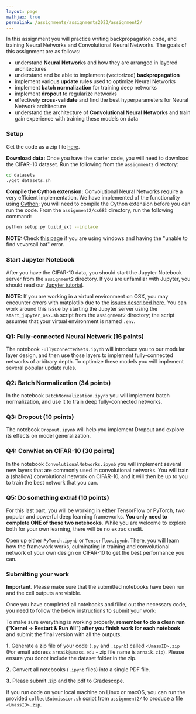 ```yaml
---
layout: page
mathjax: true
permalink: /assignments/assignments2023/assignment2/
---
```


In this assignment you will practice writing backpropagation code, and training
Neural Networks and Convolutional Neural Networks. The goals of this assignment
are as follows:

- understand **Neural Networks** and how they are arranged in layered
  architectures
- understand and be able to implement (vectorized) **backpropagation**
- implement various **update rules** used to optimize Neural Networks
- implement **batch normalization** for training deep networks
- implement **dropout** to regularize networks
- effectively **cross-validate** and find the best hyperparameters for Neural
  Network architecture
- understand the architecture of **Convolutional Neural Networks** and train
  gain experience with training these models on data

### Setup
Get the code as a zip file [here](https://raw.githubusercontent.com/compsci682-fa21/compsci682-fa21.github.io/master/assignments/assignments2023/assignment2.zip). 

**Download data:**
Once you have the starter code, you will need to download the CIFAR-10 dataset.
Run the following from the `assignment2` directory:

```bash
cd datasets
./get_datasets.sh
```

**Compile the Cython extension:** 
Convolutional Neural Networks require a very
efficient implementation. We have implemented of the functionality using
[Cython](http://cython.org/); you will need to compile the Cython extension
before you can run the code. From the `assignment2/cs682` directory, run the following
command:

```bash
python setup.py build_ext --inplace
```

**NOTE:** Check [this page](https://github.com/cython/cython/wiki/CythonExtensionsOnWindows) if you are using windows and having the "unable to find vcvarsall.bat" error.

### Start Jupyter Notebook
After you have the CIFAR-10 data, you should start the Jupyter Notebook server from the
`assignment2` directory. If you are unfamiliar with Jupyter, you should read our
[Jupyter tutorial]({{site.baseurl}}/notes/jupyter-tutorial/).

**NOTE:** If you are working in a virtual environment on OSX, you may encounter
errors with matplotlib due to the [issues described here](http://matplotlib.org/faq/virtualenv_faq.html). You can work around this issue by starting the Jupyter server using the `start_jupyter_osx.sh` script from the `assignment2` directory; the script assumes that your virtual environment is named `.env`.

### Q1: Fully-connected Neural Network (16 points)
The notebook `FullyConnectedNets.ipynb` will introduce you to our
modular layer design, and then use those layers to implement fully-connected
networks of arbitrary depth. To optimize these models you will implement several
popular update rules.

### Q2: Batch Normalization (34 points)
In the notebook `BatchNormalization.ipynb` you will implement batch
normalization, and use it to train deep fully-connected networks.

### Q3: Dropout (10 points)
The notebook `Dropout.ipynb` will help you implement Dropout and explore
its effects on model generalization.

### Q4: ConvNet on CIFAR-10 (30 points)
In the notebook `ConvolutionalNetworks.ipynb` you will implement several
new layers that are commonly used in convolutional networks. You will train a
(shallow) convolutional network on CIFAR-10, and it will then be up to you to
train the best network that you can.

### Q5: Do something extra! (10 points)
For this last part, you will be working in either TensorFlow or PyTorch, two popular
and powerful deep learning frameworks. **You only need to complete ONE of these two notebooks**.
While you are welcome to explore both for your own learning, there will be no extrac credit.

Open up either `PyTorch.ipynb` or `Tensorflow.ipynb`. There, you will learn how the framework
works, culminating in training and convolutional network of your own design on CIFAR-10 to
get the best performance you can.

### Submitting your work

**Important**. Please make sure that the submitted notebooks have been run and the cell outputs are visible.

Once you have completed all notebooks and filled out the necessary code, you need to follow the below instructions to submit your work:

To make sure everything is working properly, **remember to do a clean run ("Kernel -> Restart & Run All") after you finish work for each notebook** and submit the final version with all the outputs. 

**1.** Generate a zip file of your code (`.py` and `.ipynb`) called `<UmassID>.zip` (For email address `arnaik@umass.edu` - zip file name is `arnaik.zip`). Please ensure you donot include the dataset folder in the zip.

**2.** Convert all notebooks (`.ipynb` files) into a single PDF file.

**3.** Please submit <UmassID>.zip and the pdf to Gradescope.

If you run code on your local machine on Linux or macOS,  you can run the provided `collectSubmission.sh` script from `assignment2/` to produce a file `<UmassID>.zip`.

